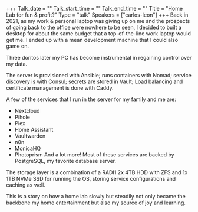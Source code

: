 +++
Talk_date = ""
Talk_start_time = ""
Talk_end_time = ""
Title = "Home Lab for fun & profit?"
Type = "talk"
Speakers = ["carlos-leon"]
+++
Back in 2021, as my work & personal laptop was giving up on me and the prospects of going back to the office were nowhere to be seen, I decided to built a desktop for about the same budget that a top-of-the-line work laptop would get me. I ended up with a mean development machine that I could also game on.

Three doritos later my PC has become instrumental in regaining control over my data.

The server is provisioned with Ansible; runs containers with Nomad; service discovery is with Consul; secrets are stored in Vault; Load balancing and certificate management is done with Caddy.

A few of the services that I run in the server for my family and me are:
- Nextcloud
- Pihole
- Plex
- Home Assistant
- Vaultwarden
- n8n
- MonicaHQ
- Photoprism
And a lot more!
Most of these services are backed by PostgreSQL, my favorite database server.

The storage layer is a combination of a RADI1 2x 4TB HDD with ZFS and 1x 1TB NVMe SSD for running the OS, storing service configurations and caching as well.

This is a story on how a home lab slowly but steadily not only became the backbone my home entertainment but also my source of joy and learning.
